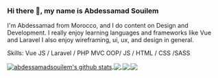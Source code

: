 ### Hi there 👋, my name is Abdessamad Souilem
I'm Abdessamad from Morocco, and I do content on Design and Development. I really enjoy learning languages and frameworks like Vue and Laravel I also enjoy wireframing, ui, ux, and design in general.


Skills: Vue JS / Laravel / PHP MVC OOP/ JS / HTML / CSS /SASS 




<a href="https://github.com/abdessamadsouilem/github-readme-stats">
  <img align="center" src="https://github-readme-stats.vercel.app/api?username=abdessamadsouilem&show_icons=true&count_private=true&include_all_commits=true&theme=material-palenight" alt="abdessamadsouilem's github stats" />
</a>
<a href="https://github.com/abdessamadsouilem/github-readme-stats">
  <!-- Change the `github-readme-stats.anuraghazra1.vercel.app` to `github-readme-stats.vercel.app`  -->
  <img align="center" src="https://github-readme-stats.vercel.app/api/top-langs/?username=abdessamadsouilem&layout=compact&theme=material-palenight" />
</a>

<a href="https://github.com/abdessamadsouilem/github-readme-stats">
  <!-- Change the `github-readme-stats.anuraghazra1.vercel.app` to `github-readme-stats.vercel.app`  -->
  <img align="center" src="https://github-readme-stats.vercel.app/api/pin/?username=abdessamadsouilem&repo=vehicle_rental&theme=material-palenight" />
</a>    
<a href="https://github.com/abdessamadsouilem/abdessamadsouilem.github.io">
  <!-- Change the `github-readme-stats.anuraghazra1.vercel.app` to `github-readme-stats.vercel.app`  -->
  <img align="center" src="https://github-readme-stats.vercel.app/api/pin/?username=abdessamadsouilem&repo=portfolio&theme=material-palenight" />
</a>


